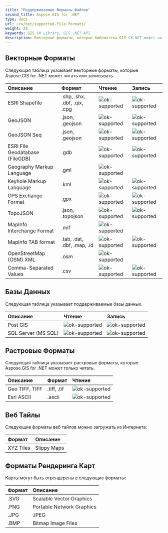 ```yaml
---
title: "Поддерживаемые Форматы Файлов"
second_title: Aspose.GIS for .NET
type: docs
url: /ru/net/supported-file-formats/
weight: 20
keywords: GIS C# Library, GIS .NET API
description: Векторные форматы, которые библиотека GIS C#.NET может читать или записывать, включают ESRI Shapefile, GeoJSON, TopoJSON, Keyhole Markup Language, GPS Exchange Format, OpenStreetMap (OSM) XML и поддерживает такие форматы файлов, как .shp, .shx, .dbf, .geojson, .gdb, .gml, .kml, .mif, .osm. 
---
```


## **Векторные Форматы**
Следующая таблица указывает векторные форматы, которые Aspose.GIS for .NET может читать или записывать.

|**Описание**|**Формат**|**Чтение**|**Запись**|
| :- | :- | :- | :- |
|ESRI Shapefile|.shp, .shx, .dbf, .qix, .cpg|![ok-supported](ok.png)|![ok-supported](ok.png)|
|GeoJSON|.json, .geojson|![ok-supported](ok.png)|![ok-supported](ok.png)|
|GeoJSON Seq|.json, .geojson|![ok-supported](ok.png)|![ok-supported](ok.png)|
|ESRI File Geodatabase (FileGDB)|.gdb|![ok-supported](ok.png)|![ok-supported](ok.png)|
|Geography Markup Language|.gml|![ok-supported](ok.png)| |
|Keyhole Markup Language|.kml|![ok-supported](ok.png)|![ok-supported](ok.png)|
|GPS Exchange Format|.gpx|![ok-supported](ok.png)|![ok-supported](ok.png)|
|TopoJSON|.json, .topojson|![ok-supported](ok.png)|![ok-supported](ok.png)|
|MapInfo Interchange Format|.mif|![ok-supported](ok.png)| |
|MapInfo TAB format|.tab, .dat, .dbf, .map, .id|![ok-supported](ok.png)|![ok-supported](ok.png)|
|OpenStreetMap (OSM) XML|.osm|![ok-supported](ok.png)| |
|Comma-Separated Values|.csv|![ok-supported](ok.png)|![ok-supported](ok.png)|

## **Базы Данных**
Следующая таблица указывает поддерживаемые базы данных.

|**Описание**|**Чтение**|**Запись**|
| :- | :- | :- |
|Post GIS|![ok-supported](ok.png)|![ok-supported](ok.png)|
|SQL Server (MS SQL)|![ok-supported](ok.png)|![ok-supported](ok.png)|

## **Растровые Форматы**
Следующая таблица указывает растровые форматы, которые Aspose.GIS for .NET может только читать.

|**Описание**|**Формат**|**Чтение**|
| :- | :- | :- |
|Geo TIFF, TIFF|.tiff, .tif|![ok-supported](ok.png)|
|Esri ASCII|.ascii|![ok-supported](ok.png)|

## **Веб Тайлы**
Следующие форматы веб тайлов можно загружать из Интернета:

|**Формат**|**Описание**|
| :- | :- |
|XYZ Tiles|Slippy Maps|

## **Форматы Рендеринга Карт**
Карты могут быть отрендерены в следующие форматы:

|**Формат**|**Описание**|
| :- | :- |
|.SVG|Scalable Vector Graphics|
|.PNG|Portable Network Graphics|
|.JPG|JPEG|
|.BMP|Bitmap Image Files|

